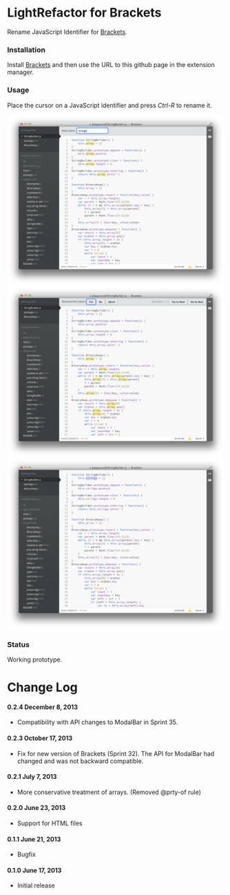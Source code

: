 # LightRefactor for Brackets

Rename JavaScript Identifier for [Brackets](http://brackets.io/).

### Installation
Install [Brackets](http://brackets.io/) and then use the URL to this github page in the extension manager.

### Usage
Place the cursor on a JavaScript identifier and press *Ctrl-R* to rename it.

![](docs/SelectName.png)
![](docs/YesOrNo.png)
![](docs/Done.png)

### Status
Working prototype.

# Change Log

#### 0.2.4 December 8, 2013
- Compatibility with API changes to ModalBar in Sprint 35.

#### 0.2.3 October 17, 2013
- Fix for new version of Brackets (Sprint 32). The API for ModalBar had changed and was not backward compatible.

#### 0.2.1 July 7, 2013
- More conservative treatment of arrays. (Removed @prty-of rule)

#### 0.2.0 June 23, 2013
- Support for HTML files

#### 0.1.1 June 21, 2013
- Bugfix

#### 0.1.0 June 17, 2013
- Initial release
